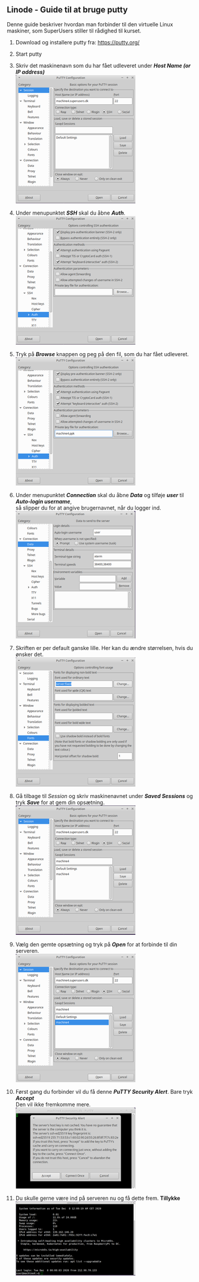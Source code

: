 ## Linode - Guide til at bruge putty

Denne guide beskriver hvordan man forbinder til den virtuelle
Linux maskiner, som SuperUsers stiller til rådighed til kurset.

1. Download og installere putty fra: https://putty.org/
2. Start putty
3. Skriv det maskinenavn som du har fået udleveret under ***Host Name (or IP address)***  
![putty01.png][putty01]  

4. Under menupunktet ***SSH*** skal du åbne ***Auth***.  
![putty02.png][putty02]

5. Tryk på ***Browse*** knappen og peg på den fil, som du har fået udleveret.  
![putty03.png][putty03]

6. Under menupunktet ***Connection*** skal du åbne ***Data*** og tilføje ***user*** til ***Auto-login username***,  
så slipper du for at angive brugernavnet, når du logger ind.  
![putty04.png][putty04]

8. Skriften er per default ganske lille. Her kan du ændre størrelsen, hvis du ønsker det.  
![putty05.png][putty05]

9. Gå tilbage til *Session* og skriv maskinenavnet under ***Saved Sessions*** og tryk ***Save*** for at gem din opsætning.  
![putty06.png][putty06]

10. Vælg den gemte opsætning og tryk på ***Open*** for at forbinde til din serveren.  
![putty07.png][putty07]

11. Først gang du forbinder vil du få denne ***PuTTY Security Alert***. Bare tryk ***Accept***  
Den vil ikke fremkomme mere.  
![putty08.png][putty08]

12. Du skulle gerne være ind på serveren nu og få dette frem. **Tillykke**  
![putty09.png][putty09]

[putty01]: figures/putty01.png 
[putty02]: figures/putty02.png 
[putty03]: figures/putty03.png 
[putty04]: figures/putty04.png 
[putty05]: figures/putty05.png 
[putty06]: figures/putty06.png 
[putty07]: figures/putty07.png 
[putty08]: figures/putty08.png 
[putty09]: figures/putty09.png 



